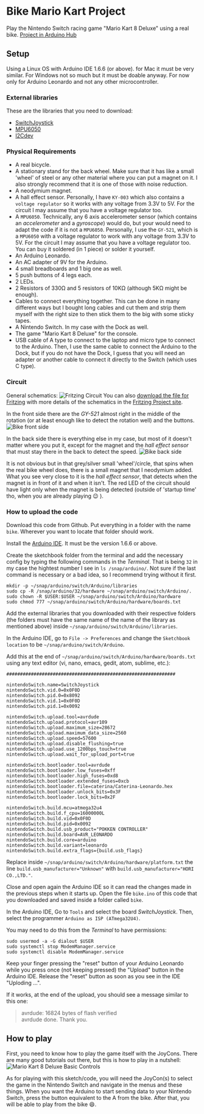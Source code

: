 # Bike Mario Kart Project
Play the Nintendo Switch racing game "Mario Kart 8 Deluxe" using a real bike.
[Project in Arduino Hub](https://create.arduino.cc/projecthub/Martouta/real-bike-mario-kart-8-deluxe-f6537f)

## Setup
Using a Linux OS with Arduino IDE 1.6.6 (or above). for Mac it must be very similar. For Windows not so much but it must be doable anyway.
For now only for Arduino Leonardo and not any other microcontroller.

### External libraries
These are the libraries that you need to download:
- [SwitchJoystick](https://github.com/HackerLoop/Arduino-JoyCon-Library-for-Nintendo-Switch)
- [MPU6050](https://github.com/jrowberg/i2cdevlib/tree/master/Arduino/MPU6050)
- [I2Cdev](https://github.com/jrowberg/i2cdevlib)

### Physical Requirements
- A real bicycle.
- A stationary stand for the back wheel. Make sure that it has like a small 'wheel' of steel or any other material where you can put a magnet on it. I also strongly recommend that it is one of those with noise reduction.
- A neodymium magnet.
- A hall effect sensor. Personally, I have `KY-003` which also contains a `voltage regulator` so it works with any voltage from 3.3V to 5V. For the circuit I may assume that you have a voltage regulator too.
- A `MPU6050`. Technically, any 6 axis accelerometer sensor (which contains an _accelerometer_ and a _gyroscope_) would do, but your would need to adapt the code if it is not a `MPU6050`. Personally, I use the `GY-521`, which is a `MPU6050` with a voltage regulator to work with any voltage from 3.3V to 5V. For the circuit I may assume that you have a voltage regulator too. You can buy it soldered (in 1 piece) or solder it yourself.
- An Arduino Leonardo.
- An AC adapter of 9V for the Arduino.
- 4 small breadboards and 1 big one as well.
- 5 push buttons of 4 legs each.
- 2 LEDs.
- 2 Resistors of 330Ω and 5 resistors of 10KΩ (although 5KΩ might be enough).
- Cables to connect everything together. This can be done in many different ways but I bought long cables and cut them and strip them myself with the right size to then stick them to the big with some sticky tapes.
- A Nintendo Switch. In my case with the Dock as well.
- The game "Mario Kart 8 Deluxe" for the console.
- USB cable of A type to connect to the laptop and micro type to connect to the Arduino. Then, I use the same cable to connect the Arduino to the Dock, but if you do not have the Dock, I guess that you will need an adapter or another cable to connect it directly to the Switch (which uses C type).


### Circuit
General schematics:
![Fritzing Circuit](./FritzingProtoboard.png)
You can also [download the file for Fritzing](https://fritzing.org/media/fritzing-repo/projects/r/real-bike-mario-kart-8-deluxe/fritzing/bike.fzz) with more details of the schematics in the [Fritzing Project site](https://fritzing.org/projects/real-bike-mario-kart-8-deluxe).

In the front side there are the _GY-521_ almost right in the middle of the rotation (or at least enough like to detect the rotation well) and the buttons.
![Bike front side](./bikefrontside.png)

In the back side there is everything else in my case, but most of it doesn't matter where you put it, except for the magnet and the _hall effect sensor_ that must stay there in the back to detect the speed.
![Bike back side](./bikebackside.png)

It is not obvious but in that grey/silver small 'wheel'/circle, that spins when the real bike wheel does, there is a small magnet that I neodymium added.
What you see very close to it is the _hall effect sensor_, that detects when the magnet is in front of it and when it isn't. The red LED of the circuit should have light only when the magnet is being detected (outside of 'startup time' tho, when you are already playing :wink: ).

### How to upload the code
Download this code from Github. Put everything in a folder with the name `bike`. Wherever you want to locate that folder should work.

Install the [Arduino IDE](https://www.arduino.cc/en/main/software). It must be the version 1.6.6 or above.

Create the sketchbook folder from the terminal and add the necessary config by typing the following commands in the _Terminal_.
That is being `32` in my case the hightest number I see in `ls /snap/arduino/`.
Not sure if the last command is necessary or a bad idea, so I recommend trying without it first.
```
mkdir -p ~/snap/arduino/switch/Arduino/libraries
sudo cp -R /snap/arduino/32/hardware ~/snap/arduino/switch/Arduino/.
sudo chown -R $USER:$USER ~/snap/arduino/switch/Arduino/hardware
sudo chmod 777 ~/snap/arduino/switch/Arduino/hardware/boards.txt
```

Add the external libraries that you downloaded with their respective folders (the folders must have the same name of the name of the library as mentioned above) inside `~/snap/arduino/switch/Arduino/libraries`.

In the Arduino IDE, go to `File -> Preferences` and change the `Sketchbook location` to be `~/snap/arduino/switch/Arduino`.

Add this at the end of `~/snap/arduino/switch/Arduino/hardware/boards.txt` using any text editor (vi, nano, emacs, gedit, atom, sublime, etc.):
```
##############################################################

nintendoSwitch.name=SwitchJoystick
nintendoSwitch.vid.0=0x0F0D
nintendoSwitch.pid.0=0x8092
nintendoSwitch.vid.1=0x0F0D
nintendoSwitch.pid.1=0x0092

nintendoSwitch.upload.tool=avrdude
nintendoSwitch.upload.protocol=avr109
nintendoSwitch.upload.maximum_size=28672
nintendoSwitch.upload.maximum_data_size=2560
nintendoSwitch.upload.speed=57600
nintendoSwitch.upload.disable_flushing=true
nintendoSwitch.upload.use_1200bps_touch=true
nintendoSwitch.upload.wait_for_upload_port=true

nintendoSwitch.bootloader.tool=avrdude
nintendoSwitch.bootloader.low_fuses=0xff
nintendoSwitch.bootloader.high_fuses=0xd8
nintendoSwitch.bootloader.extended_fuses=0xcb
nintendoSwitch.bootloader.file=caterina/Caterina-Leonardo.hex
nintendoSwitch.bootloader.unlock_bits=0x3F
nintendoSwitch.bootloader.lock_bits=0x2F

nintendoSwitch.build.mcu=atmega32u4
nintendoSwitch.build.f_cpu=16000000L
nintendoSwitch.build.vid=0x0F0D
nintendoSwitch.build.pid=0x0092
nintendoSwitch.build.usb_product="POKKEN CONTROLLER"
nintendoSwitch.build.board=AVR_LEONARDO
nintendoSwitch.build.core=arduino
nintendoSwitch.build.variant=leonardo
nintendoSwitch.build.extra_flags={build.usb_flags}

```

Replace inside `~/snap/arduino/switch/Arduino/hardware/platform.txt` the line `build.usb_manufacturer="Unknown"` with `build.usb_manufacturer="HORI CO.,LTD."`.

Close and open again the Arduino IDE so it can read the changes made in the previous steps when it starts up.
Open the file `bike.ino` of this code that you downloaded and saved inside a folder called `bike`.

In the Arduino IDE, Go to `Tools` and select the board _SwitchJoystick_. Then, select the programmer `Arduino as ISP (ATmega32U4)`.

You may need to do this from the _Terminal_ to have permissions:
```
sudo usermod -a -G dialout $USER
sudo systemctl stop ModemManager.service
sudo systemctl disable ModemManager.service
```

Keep your finger pressing the "reset" button of your Arduino Leonardo while you press once (not keeping pressed) the "Upload" button in the Arduino IDE. Release the "reset" button as soon as you see in the IDE "Uploding ...".

If it works, at the end of the upload, you should see a message similar to this one:

> avrdude: 16824 bytes of flash verified  
> avrdude done.  Thank you.

## How to play
First, you need to know how to play the game itself with the JoyCons. There are many good tutorials out there, but this is how to play in a nutshell:
![Mario Kart 8 Deluxe Basic Controls](./mariokartdeluxebasiccontrols.jpg)

As for playing with this sketch/code, you will need the JoyCon(s) to select the game in the Nintendo Switch and navigate in the menus and these things.
When you want the Arduino to start sending data to your Nintendo Switch, press the button equivalent to the A from the bike. After that, you will be able to play from the bike :smile:.
